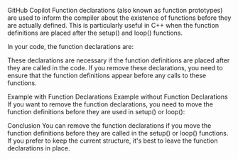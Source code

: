 GitHub Copilot
Function declarations (also known as function prototypes) are used to inform the compiler about the existence of functions before they are actually defined. This is particularly useful in C++ when the function definitions are placed after the setup() and loop() functions.

In your code, the function declarations are:

These declarations are necessary if the function definitions are placed after they are called in the code. If you remove these declarations, you need to ensure that the function definitions appear before any calls to these functions.

Example with Function Declarations
Example without Function Declarations
If you want to remove the function declarations, you need to move the function definitions before they are used in setup() or loop():

Conclusion
You can remove the function declarations if you move the function definitions before they are called in the setup() or loop() functions. If you prefer to keep the current structure, it's best to leave the function declarations in place.

